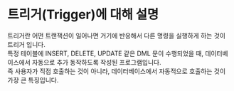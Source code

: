 # 트리거(Trigger)에 대해 설명

트리거란 어떤 트랜잭션이 일어나면 거기에 반응해서 다른 명령을 실행하게 하는 것이 트리거 입니다. <br>
특정 테이블에 INSERT, DELETE, UPDATE 같은 DML 문이 수행되었을 때, 데이터베이스에서 자동으로 추가 동작하도록 작성된 프로그램입니다. <br>
즉 사용자가 직접 호출하는 것이 아니라, 데이터베이스에서 자동적으로 호출하는 것이 가장 큰 특징입니다.